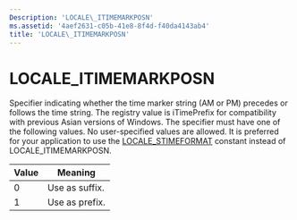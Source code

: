 ```yaml
---
Description: 'LOCALE\_ITIMEMARKPOSN'
ms.assetid: '4aef2631-c05b-41e8-8f4d-f40da4143ab4'
title: 'LOCALE\_ITIMEMARKPOSN'
---
```


# LOCALE\_ITIMEMARKPOSN

Specifier indicating whether the time marker string (AM or PM) precedes or follows the time string. The registry value is iTimePrefix for compatibility with previous Asian versions of Windows. The specifier must have one of the following values. No user-specified values are allowed. It is preferred for your application to use the [LOCALE\_STIMEFORMAT](locale-stime-constants.md) constant instead of LOCALE\_ITIMEMARKPOSN.



| Value | Meaning        |
|-------|----------------|
| 0     | Use as suffix. |
| 1     | Use as prefix. |



 

 

 



